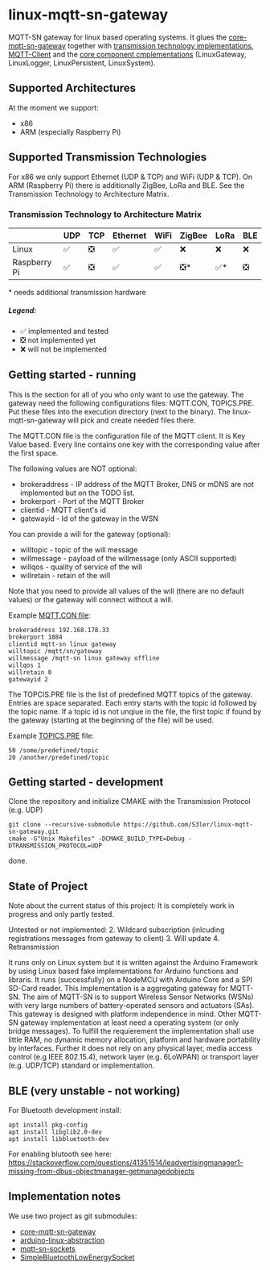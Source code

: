 # linux-mqtt-sn-gateway
MQTT-SN gateway for linux based operating systems.
It glues the [core-mqtt-sn-gateway](https://github.com/S3ler/core-mqtt-sn-gateway) together with [transmission technology implementations](https://github.com/S3ler/linux-mqtt-sn-gateway/tree/master/src/Implementation), [MQTT-Client](https://github.com/S3ler/linux-mqtt-sn-gateway/tree/master/src/Implementation/paho) and the [core component cmplementations](https://github.com/S3ler/linux-mqtt-sn-gateway/tree/master/src/Implementation) (LinuxGateway, LinuxLogger, LinuxPersistent, LinuxSystem).

## Supported Architectures
At the moment we support:
 * x86
 * ARM (especially Raspberry Pi)
 
## Supported Transmission Technologies
For x86 we only support Ethernet (UDP & TCP) and WiFi (UDP & TCP).
On ARM (Raspberry Pi) there is additionally ZigBee, LoRa and BLE.
See the  Transmission Technology to Architecture Matrix.
### Transmission Technology to Architecture Matrix
|   	| UDP  	| TCP  	| Ethernet  	| WiFi  	| ZigBee  	| LoRa  	| BLE  	|
|---	|---	|---	|---	|---	|---	|---	|---	|
| Linux  	| &#x2705;  	| &#x274E;  	| &#x2705;  	| &#x2705;  	| &#x274C;  	| &#x274C;  	| &#x274C;  	|
| Raspberry Pi  	| &#x2705;  	| &#x274E;  	| &#x2705;  	| &#x2705;  	| &#x274E;\*  	| &#x2705;\*  	| &#x274E;  	|

\* needs additional transmission hardware

##### Legend: 
* &#x2705; implemented and tested
* &#x274E; not implemented yet
* &#x274C; will not be implemented



## Getting started - running
This is the section for all of you who only want to use the gateway.
The gateway need the following configurations files: MQTT.CON, TOPICS.PRE.
Put these files into the execution directory (next to the binary).
The linux-mqtt-sn-gateway will pick and create needed files there.

The MQTT.CON file is the configuration file of the MQTT client.
It is Key Value based. Every line contains one key with the corresponding value after the first space.

The following values are NOT optional:

  * brokeraddress - IP address of the MQTT Broker, DNS or mDNS are not implemented but on the TODO list.
  * brokerport - Port of the MQTT Broker
  * clientid - MQTT client's id
  * gatewayid - Id of the gateway in the WSN

You can provide a will for the gateway (optional):

  * willtopic - topic of the will message
  * willmessage - payload of the willmessage (only ASCII supported)
  * willqos - quality of service of the will
  * willretain - retain of the will

Note that you need to provide all values of the will (there are no default values) or the gateway will connect without a will.

Example [MQTT.CON file](https://github.com/S3ler/linux-mqtt-sn-gateway/blob/master/cmake-build-debug/MQTT.CON):

	brokeraddress 192.168.178.33
	brokerport 1884
	clientid mqtt-sn linux gateway
	willtopic /mqtt/sn/gateway
	willmessage /mqtt-sn linux gateway offline
	willqos 1
	willretain 0
	gatewayid 2

The TOPCIS.PRE file is the list of predefined MQTT topics of the gateway. Entries are space separated.
Each entry starts with the topic id followed by the topic name.
If a topic id is not unqiue in the file, the first topic if found by the gateway (starting at the beginning of the file) will be used.

Example [TOPICS.PRE](https://github.com/S3ler/linux-mqtt-sn-gateway/blob/master/cmake-build-debug/TOPICS.PRE) file:

	50 /some/predefined/topic
	20 /another/predefined/topic

## Getting started - development

Clone the repository and initialize CMAKE with the Transmission Protocol (e.g. UDP)

    git clone --recursive-submodule https://github.com/S3ler/linux-mqtt-sn-gateway.git
    cmake -G"Unix Makefiles" -DCMAKE_BUILD_TYPE=Debug -DTRANSMISSION_PROTOCOL=UDP
    
done.

## State of Project
Note about the current status of this project: It is completely work in progress and only partly tested.

Untested or not implemented:
2. Wildcard subscription (inlcuding registrations messages from gateway to client)
3. Will update
4. Retransmission

It runs only on Linux system but it is written against the Arduino Framework by using Linux based fake implementations for Arduino functions and libraris. It runs (successfully) on a NodeMCU with Arduino Core and a SPI SD-Card reader.
This implementation is a aggregating gateway for MQTT-SN. The aim of MQTT-SN is to support Wireless Sensor Networks (WSNs) with very large numbers of battery-operated sensors and actuators (SAs). This gateway is designed with platform independence in mind. Other MQTT-SN gateway implementation at least need a operating system (or only bridge messages). To fulfill the requierement the implementation shall use little RAM, no dynamic memory allocation, platform and hardware portability by interfaces. Further it does not rely on any physical layer, media access control (e.g IEEE 802.15.4), network layer (e.g. 6LoWPAN) or transport layer (e.g. UDP/TCP) standard or implementation.

## BLE (very unstable - not working)
    
For Bluetooth development install:

    apt install pkg-config
    apt install libglib2.0-dev
    apt install libbluetooth-dev
    
For enabling blutooth see here: https://stackoverflow.com/questions/41351514/leadvertisingmanager1-missing-from-dbus-objectmanager-getmanagedobjects

## Implementation notes
We use two project as git submodules:
 * [core-mqtt-sn-gateway](https://github.com/S3ler/core-mqtt-sn-gateway)
 * [arduino-linux-abstraction](https://github.com/S3ler/arduino-linux-abstraction)
 * [mqtt-sn-sockets](https://github.com/S3ler/mqtt-sn-sockets)
 * [SimpleBluetoothLowEnergySocket](https://github.com/S3ler/SimpleBluetoothLowEnergySocket)

